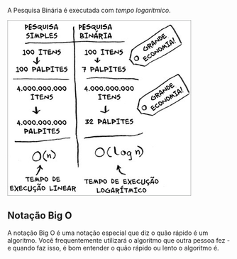 A Pesquisa Binária é executada com *tempo logarítmico*.

![Tempo de Execução](../../img/01-tempo-execucao.jpeg)

## Notação Big O

A notação Big O é uma notação especial que diz o quão rápido é um algoritmo. Você frequentemente utilizará o algoritmo que outra pessoa fez - e quando faz isso, é bom entender o quão rápido ou lento o algoritmo é.

